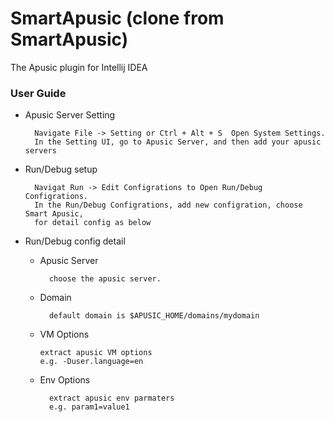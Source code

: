 # SmartApusic (clone from SmartApusic)
<!-- Plugin description -->
The Apusic plugin for Intellij IDEA

<!-- Plugin description end -->


### User Guide
* Apusic Server Setting

        Navigate File -> Setting or Ctrl + Alt + S  Open System Settings.
        In the Setting UI, go to Apusic Server, and then add your apusic servers
 
* Run/Debug setup
        
        Navigat Run -> Edit Configrations to Open Run/Debug Configrations. 
        In the Run/Debug Configrations, add new configration, choose Smart Apusic, 
        for detail config as below
        
  
* Run/Debug config detail
    * Apusic Server
        
            choose the apusic server.
         
    * Domain
    
            default domain is $APUSIC_HOME/domains/mydomain

    * VM Options

          extract apusic VM options
          e.g. -Duser.language=en
    
    * Env Options
        
            extract apusic env parmaters
            e.g. param1=value1
